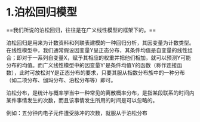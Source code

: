 # 1.泊松回归模型
==我们所说的泊松回归，往往是在广义线性模型的框架下的。==

泊松回归是用来为计数资料和列联表建模的一种回归分析，其因变量为计数类型。在线性模型中，我们通常假设因变量Y呈正态分布，其条件均值是自变量的线性组合；即对于一系列自变量X，赋予其相应的权重并把他们相加，就可以预测Y可能分布的均值。而广义线性模型中的因变量Y'是条件均值Y的函数（称作连接函数），此时可放松对Y是正态分布的要求，只要其服从指数分布族中的一种分布（如二项分布、伽玛分布、泊松分布等）即可。

泊松分布，是统计与概率学当中一种常见的离散概率分布，是指某段联系的时间内某件事情发生的次数，而且该事情发生所用的时间是可以忽略的。

例如：五分钟内电子元件遭受脉冲的次数，就服从于泊松分布

